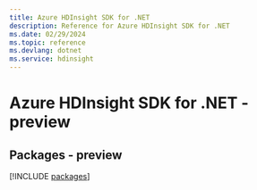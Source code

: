 ```yaml
---
title: Azure HDInsight SDK for .NET
description: Reference for Azure HDInsight SDK for .NET
ms.date: 02/29/2024
ms.topic: reference
ms.devlang: dotnet
ms.service: hdinsight
---
```

# Azure HDInsight SDK for .NET - preview
## Packages - preview
[!INCLUDE [packages](hdinsight-index.md)]